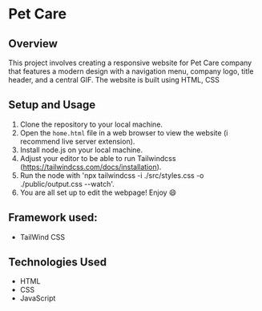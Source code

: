 # Pet Care

## Overview
This project involves creating a responsive website for Pet Care company that features a modern design with a navigation menu, company logo, title header, and a central GIF. The website is built using HTML, CSS

## Setup and Usage
1. Clone the repository to your local machine.
2. Open the `home.html` file in a web browser to view the website (i recommend live server extension).
3. Install node.js on your local machine.
4. Adjust your editor to be able to run Tailwindcss (https://tailwindcss.com/docs/installation).
5. Run the node with 'npx tailwindcss -i ./src/styles.css -o ./public/output.css --watch'. 
6. You are all set up to edit the webpage! Enjoy 😄

## Framework used:
- TailWind CSS

## Technologies Used
- HTML
- CSS
- JavaScript
